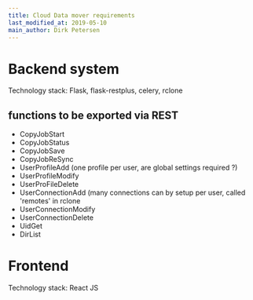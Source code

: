 ```yaml
---
title: Cloud Data mover requirements 
last_modified_at: 2019-05-10
main_author: Dirk Petersen
---
```



# Backend system 

Technology stack: Flask, flask-restplus, celery, rclone


## functions to be exported via REST

* CopyJobStart
* CopyJobStatus
* CopyJobSave
* CopyJobReSync
* UserProfileAdd (one profile per user, are global settings required ?)
* UserProfileModify 
* UserProFileDelete
* UserConnectionAdd (many connections can by setup per user, called 'remotes' in rclone
* UserConnectionModify
* UserConnectionDelete
* UidGet
* DirList


 
# Frontend 

Technology stack: React JS




